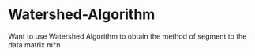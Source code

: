 # Watershed-Algorithm
Want to use Watershed Algorithm to obtain the method of segment to the data matrix m*n
